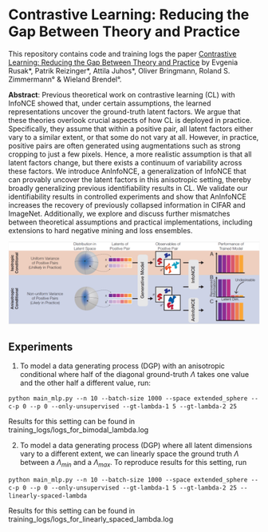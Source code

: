 # Contrastive Learning: Reducing the Gap Between Theory and Practice

This repository contains code and training logs the paper [Contrastive Learning: Reducing the Gap Between Theory and Practice](https://arxiv.org/abs/2001.06057) by Evgenia Rusak*, Patrik Reizinger*, Attila Juhos*, Oliver Bringmann, Roland S. Zimmermann° & Wieland Brendel°.

**Abstract**: Previous theoretical work on contrastive learning (CL) with InfoNCE showed that, under certain assumptions, the learned representations uncover the ground-truth latent factors. We argue that these theories overlook crucial aspects of how CL is deployed in practice. Specifically, they assume that within a positive pair, all latent factors either vary to a similar extent, or that some do not vary at all. However, in practice, positive pairs are often generated using augmentations such as strong cropping to just a few pixels. Hence, a more realistic assumption is that all latent factors change, but there exists a continuum of variability across these factors. We introduce AnInfoNCE, a generalization of InfoNCE that can provably uncover the latent factors in this anisotropic setting, thereby broadly generalizing previous identifiability results in CL. We validate our identifiability results in controlled experiments and show that AnInfoNCE increases the recovery of previously collapsed information in CIFAR and ImageNet. Additionally, we explore and discuss further mismatches between theoretical assumptions and practical implementations, including extensions to hard negative mining and loss ensembles.

![Example Figure](./figures/Fig1.png)

## Experiments

1) To model a data generating process (DGP) with an anisotropic conditional where half of the diagonal ground-truth $\Lambda$ takes one value and the other half a different value, run:

```
python main_mlp.py --n 10 --batch-size 1000 --space extended_sphere --c-p 0 --p 0 --only-unsupervised --gt-lambda-1 5 --gt-lambda-2 25
```

Results for this setting can be found in training_logs/logs_for_bimodal_lambda.log

2) To model a data generating process (DGP) where all latent dimensions vary to a different extent, we can linearly space the ground truth $\Lambda$ between a $\Lambda_{min}$ and a $\Lambda_{max}$. To reproduce results for this setting, run 

```
python main_mlp.py --n 10 --batch-size 1000 --space extended_sphere --c-p 0 --p 0 --only-unsupervised --gt-lambda-1 5 --gt-lambda-2 25 --linearly-spaced-lambda
```

Results for this setting can be found in training_logs/logs_for_linearly_spaced_lambda.log

